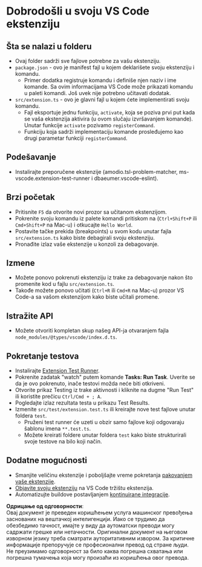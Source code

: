 # Dobrodošli u svoju VS Code ekstenziju

## Šta se nalazi u folderu

* Ovaj folder sadrži sve fajlove potrebne za vašu ekstenziju.
* `package.json` - ovo je manifest fajl u kojem deklarišete svoju ekstenziju i komandu.
  * Primer dodatka registruje komandu i definiše njen naziv i ime komande. Sa ovim informacijama VS Code može prikazati komandu u paleti komandi. Još uvek nije potrebno učitavati dodatak.
* `src/extension.ts` - ovo je glavni fajl u kojem ćete implementirati svoju komandu.
  * Fajl eksportuje jednu funkciju, `activate`, koja se poziva prvi put kada se vaša ekstenzija aktivira (u ovom slučaju izvršavanjem komande). Unutar funkcije `activate` pozivamo `registerCommand`.
  * Funkciju koja sadrži implementaciju komande prosleđujemo kao drugi parametar funkciji `registerCommand`.

## Podešavanje

* Instalirajte preporučene ekstenzije (amodio.tsl-problem-matcher, ms-vscode.extension-test-runner i dbaeumer.vscode-eslint).

## Brzi početak

* Pritisnite `F5` da otvorite novi prozor sa učitanom ekstenzijom.
* Pokrenite svoju komandu iz palete komandi pritiskom na (`Ctrl+Shift+P` ili `Cmd+Shift+P` na Mac-u) i otkucajte `Hello World`.
* Postavite tačke prekida (breakpoints) u svom kodu unutar fajla `src/extension.ts` kako biste debagirali svoju ekstenziju.
* Pronađite izlaz vaše ekstenzije u konzoli za debagovanje.

## Izmene

* Možete ponovo pokrenuti ekstenziju iz trake za debagovanje nakon što promenite kod u fajlu `src/extension.ts`.
* Takođe možete ponovo učitati (`Ctrl+R` ili `Cmd+R` na Mac-u) prozor VS Code-a sa vašom ekstenzijom kako biste učitali promene.

## Istražite API

* Možete otvoriti kompletan skup našeg API-ja otvaranjem fajla `node_modules/@types/vscode/index.d.ts`.

## Pokretanje testova

* Instalirajte [Extension Test Runner](https://marketplace.visualstudio.com/items?itemName=ms-vscode.extension-test-runner).
* Pokrenite zadatak "watch" putem komande **Tasks: Run Task**. Uverite se da je ovo pokrenuto, inače testovi možda neće biti otkriveni.
* Otvorite prikaz Testing iz trake aktivnosti i kliknite na dugme "Run Test" ili koristite prečicu `Ctrl/Cmd + ; A`.
* Pogledajte izlaz rezultata testa u prikazu Test Results.
* Izmenite `src/test/extension.test.ts` ili kreirajte nove test fajlove unutar foldera `test`.
  * Pruženi test runner će uzeti u obzir samo fajlove koji odgovaraju šablonu imena `**.test.ts`.
  * Možete kreirati foldere unutar foldera `test` kako biste strukturirali svoje testove na bilo koji način.

## Dodatne mogućnosti

* Smanjite veličinu ekstenzije i poboljšajte vreme pokretanja [pakovanjem vaše ekstenzije](https://code.visualstudio.com/api/working-with-extensions/bundling-extension).
* [Objavite svoju ekstenziju](https://code.visualstudio.com/api/working-with-extensions/publishing-extension) na VS Code tržištu ekstenzija.
* Automatizujte buildove postavljanjem [kontinuirane integracije](https://code.visualstudio.com/api/working-with-extensions/continuous-integration).

**Одрицање од одговорности**:  
Овај документ је преведен коришћењем услуга машинског превођења заснованих на вештачкој интелигенцији. Иако се трудимо да обезбедимо тачност, имајте у виду да аутоматски преводи могу садржати грешке или нетачности. Оригинални документ на његовом изворном језику треба сматрати ауторитативним извором. За критичне информације препоручује се професионални превод од стране људи. Не преузимамо одговорност за било каква погрешна схватања или погрешна тумачења која могу произаћи из коришћења овог превода.